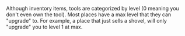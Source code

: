 Although inventory items, tools are categorized by level (0 meaning you don't even own the tool). Most places have a max level that they can "upgrade" to. For example, a place that just sells a shovel, will only "upgrade" you to level 1 at max.